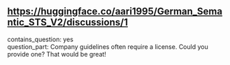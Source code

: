 ## https://huggingface.co/aari1995/German_Semantic_STS_V2/discussions/1

contains_question: yes  
question_part: Company guidelines often require a license. Could you provide one? That would be great!
